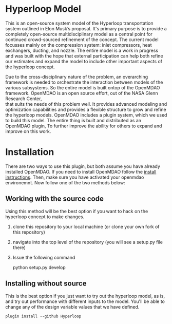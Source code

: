 
Hyperloop Model
=======================

This is an open-source system model of the Hyperloop transportation 
system outlined in Elon Musk’s proposal. It's primary 
purpose is to provide a completely open-source multidisciplinary model 
as a central point for continued crowd-sourced refinement of the concept. 
The current model focusses mainly on the compression system: inlet compressors, 
heat exchangers, ducting, and nozzle. The entire model is a work in progress 
and was built with the hope that external participation can help both 
refine our estimates and expand the model to include other important 
aspects of the hyperloop concept.

Due to the cross-disciplinary nature of the problem, an overarching framework is 
needed to orchestrate the interaction between models of the various subsystems. So 
the entire model is built ontop of the OpenMDAO framework. 
OpenMDAO is an open source effort, out of the NASA Glenn Research Center,  
that suits the needs of this problem well. It provides advanced modeling and optimization 
capabilities and provides a flexible structure to grow and refine the hyperloop models. 
OpenMDAO includes a plugin system, which we used to build this model. The entire thing is built 
and distributed as an OpenMDAO plugin, To further improve the ability for others to expand and improve on this work. 


Installation
====================

There are two ways to use this plugin, but both assume you have already installed OpenMDAO. 
If you need to install OpenMDAO follow the [install instructions](http://openmdao.org/docs/getting-started/index.html). 
Then, make sure you have activated your openmdao environemnt. Now follow one of the two methods below: 

Working with the source code
----------------------------
Using this method will be the best option if you want to hack on the hyperloop concept to make changes.

1. clone this repository to your local machine (or clone your own fork of this repository) 
2. navigate into the top level of the repository (you will see a setup.py file there)
3. Issue the following command
    
    python setup.py develop


Installing without source
--------------------------
This is the best option if you just want to try out the hyperloop model, as is, and 
try out performance with different inputs to the model. You'll be able to change any of the 
design variable values that we have defined. 

    plugin install --github Hyperloop



